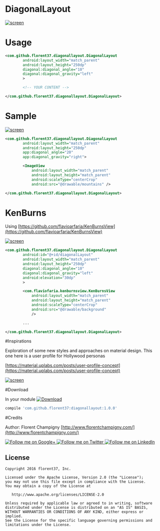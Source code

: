 # DiagonalLayout

[![screen](https://raw.githubusercontent.com/florent37/DiagonalLayout/master/media/sample.gif)](https://www.github.com/florent37/DiagonalLayout)

# Usage

```xml
<com.github.florent37.diagonallayout.DiagonalLayout
        android:layout_width="match_parent"
        android:layout_height="250dp"
        diagonal:diagonal_angle="10"
        diagonal:diagonal_gravity="left"
        >

        <!-- YOUR CONTENT -->

</com.github.florent37.diagonallayout.DiagonalLayout>
```

# Sample

[![screen](https://raw.githubusercontent.com/florent37/DiagonalLayout/master/media/sample2.png)](https://www.github.com/florent37/DiagonalLayout)

```xml
<com.github.florent37.diagonallayout.DiagonalLayout
        android:layout_width="match_parent"
        android:layout_height="250dp"
        app:diagonal_angle="20"
        app:diagonal_gravity="right">

        <ImageView
            android:layout_width="match_parent"
            android:layout_height="match_parent"
            android:scaleType="centerCrop"
            android:src="@drawable/mountains" />

</com.github.florent37.diagonallayout.DiagonalLayout>
```

# KenBurns

Using [https://github.com/flavioarfaria/KenBurnsView](https://github.com/flavioarfaria/KenBurnsView)

[![screen](https://raw.githubusercontent.com/florent37/DiagonalLayout/master/media/sample.gif)](https://www.github.com/florent37/DiagonalLayout)

```xml
<com.github.florent37.diagonallayout.DiagonalLayout
        android:id="@+id/diagonalLayout"
        android:layout_width="match_parent"
        android:layout_height="250dp"
        diagonal:diagonal_angle="10"
        diagonal:diagonal_gravity="left"
        android:elevation="30dp"
        >

        <com.flaviofaria.kenburnsview.KenBurnsView
            android:layout_width="match_parent"
            android:layout_height="match_parent"
            android:scaleType="centerCrop"
            android:src="@drawable/background"
            />

        ...

</com.github.florent37.diagonallayout.DiagonalLayout>
```

#Inspirations

Exploration of some new styles and approaches on material design. This one here is a user profile for Hollywood personas

[https://material.uplabs.com/posts/user-profile-concept](https://material.uplabs.com/posts/user-profile-concept)

[![screen](https://raw.githubusercontent.com/florent37/DiagonalLayout/master/media/materialup.png)](https://material.uplabs.com/posts/user-profile-concept)

#Download

In your module [![Download](https://api.bintray.com/packages/florent37/maven/DiagonalLayout/images/download.svg)](https://bintray.com/florent37/maven/DiagonalLayout/_latestVersion)
```groovy
compile 'com.github.florent37:diagonallayout:1.0.0'
```

#Credits

Author: Florent Champigny [http://www.florentchampigny.com/](http://www.florentchampigny.com/)

<a href="https://plus.google.com/+florentchampigny">
  <img alt="Follow me on Google+"
       src="https://raw.githubusercontent.com/florent37/DaVinci/master/mobile/src/main/res/drawable-hdpi/gplus.png" />
</a>
<a href="https://twitter.com/florent_champ">
  <img alt="Follow me on Twitter"
       src="https://raw.githubusercontent.com/florent37/DaVinci/master/mobile/src/main/res/drawable-hdpi/twitter.png" />
</a>
<a href="https://www.linkedin.com/in/florentchampigny">
  <img alt="Follow me on LinkedIn"
       src="https://raw.githubusercontent.com/florent37/DaVinci/master/mobile/src/main/res/drawable-hdpi/linkedin.png" />
</a>


License
--------

    Copyright 2016 florent37, Inc.

    Licensed under the Apache License, Version 2.0 (the "License");
    you may not use this file except in compliance with the License.
    You may obtain a copy of the License at

       http://www.apache.org/licenses/LICENSE-2.0

    Unless required by applicable law or agreed to in writing, software
    distributed under the License is distributed on an "AS IS" BASIS,
    WITHOUT WARRANTIES OR CONDITIONS OF ANY KIND, either express or implied.
    See the License for the specific language governing permissions and
    limitations under the License.
